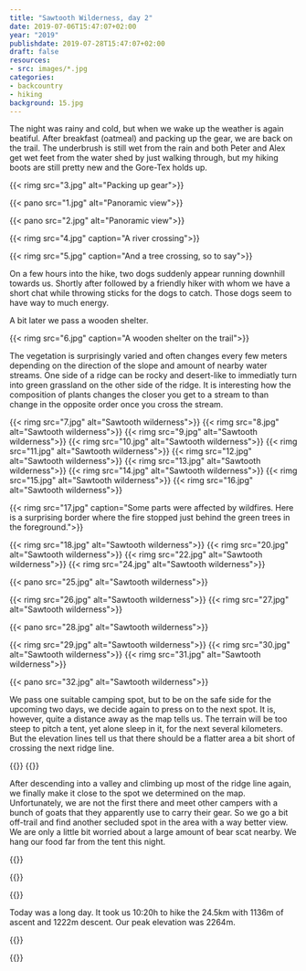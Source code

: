 ```yaml
---
title: "Sawtooth Wilderness, day 2"
date: 2019-07-06T15:47:07+02:00
year: "2019"
publishdate: 2019-07-28T15:47:07+02:00
draft: false
resources:
- src: images/*.jpg
categories:
- backcountry
- hiking
background: 15.jpg
---
```


The night was rainy and cold, but when we wake up the weather is again beatiful.
After breakfast (oatmeal) and packing up the gear, we are back on the trail. The
underbrush is still wet from the rain and both Peter and Alex get wet feet from
the water shed by just walking through, but my hiking boots are still pretty
new and the Gore-Tex holds up.

<!--more-->
{{< rimg src="3.jpg" alt="Packing up gear">}}

{{< pano src="1.jpg" alt="Panoramic view">}}

{{< pano src="2.jpg" alt="Panoramic view">}}

{{< rimg src="4.jpg" caption="A river crossing">}}

{{< rimg src="5.jpg" caption="And a tree crossing, so to say">}}

On a few hours into the hike, two dogs suddenly appear running downhill
towards us. Shortly after followed by a friendly hiker with whom we have
a short chat while throwing sticks for the dogs to catch. Those dogs seem to
have way to much energy.

A bit later we pass a wooden shelter.

{{< rimg src="6.jpg" caption="A wooden shelter on the trail">}}

The vegetation is surprisingly varied and often changes every few meters
depending on the direction of the slope and amount of nearby water streams. One
side of a ridge can be rocky and desert-like to immediatly turn into green
grassland on the other side of the ridge. It is interesting how the composition
of plants changes the closer you get to a stream to than change in the opposite
order once you cross the stream.

{{< rimg src="7.jpg" alt="Sawtooth wilderness">}}
{{< rimg src="8.jpg" alt="Sawtooth wilderness">}}
{{< rimg src="9.jpg" alt="Sawtooth wilderness">}}
{{< rimg src="10.jpg" alt="Sawtooth wilderness">}}
{{< rimg src="11.jpg" alt="Sawtooth wilderness">}}
{{< rimg src="12.jpg" alt="Sawtooth wilderness">}}
{{< rimg src="13.jpg" alt="Sawtooth wilderness">}}
{{< rimg src="14.jpg" alt="Sawtooth wilderness">}}
{{< rimg src="15.jpg" alt="Sawtooth wilderness">}}
{{< rimg src="16.jpg" alt="Sawtooth wilderness">}}

{{< rimg src="17.jpg" caption="Some parts were affected by wildfires. Here is a surprising border where the fire stopped just behind the green trees in the foreground.">}}

{{< rimg src="18.jpg" alt="Sawtooth wilderness">}}
{{< rimg src="20.jpg" alt="Sawtooth wilderness">}}
{{< rimg src="22.jpg" alt="Sawtooth wilderness">}}
{{< rimg src="24.jpg" alt="Sawtooth wilderness">}}

{{< pano src="25.jpg" alt="Sawtooth wilderness">}}

{{< rimg src="26.jpg" alt="Sawtooth wilderness">}}
{{< rimg src="27.jpg" alt="Sawtooth wilderness">}}

{{< pano src="28.jpg" alt="Sawtooth wilderness">}}

{{< rimg src="29.jpg" alt="Sawtooth wilderness">}}
{{< rimg src="30.jpg" alt="Sawtooth wilderness">}}
{{< rimg src="31.jpg" alt="Sawtooth wilderness">}}

{{< pano src="32.jpg" alt="Sawtooth wilderness">}}

We pass one suitable camping spot, but to be on the safe side for the upcoming
two days, we decide again to press on to the next spot. It is, however, quite
a distance away as the map tells us. The terrain will be too steep to pitch
a tent, yet alone sleep in it, for the next several kilometers. But the
elevation lines tell us that there should be a flatter area a bit short of
crossing the next ridge line.

{{<rimg src="33.jpg" alt="Sawtooth wilderness">}}
{{<rimg src="34.jpg" alt="Sawtooth wilderness">}}

After descending into a valley and climbing up most of the ridge line again, we
finally make it close to the spot we determined on the map. Unfortunately, we
are not the first there and meet other campers with a bunch of goats that they
apparently use to carry their gear. So we go a bit off-trail and find another
secluded spot in the area with a way better view. We are only a little bit
worried about a large amount of bear scat nearby. We hang our food far from the
tent this night.

{{<rimg src="ziege.jpg" alt="A goat">}}

{{<rimg src="35.jpg" caption="Our campsite. A mosquito made it into the picture. They were not too bad, except for the evening hours.">}}

{{<pano src="36.jpg" alt="Sawtooth wilderness">}}

Today was a long day. It took us 10:20h to hike the 24.5km with 1136m of ascent
and 1222m descent. Our peak elevation was 2264m.

{{<gpxTrack src="20190706.gpx" >}}

{{<nextday>}}
